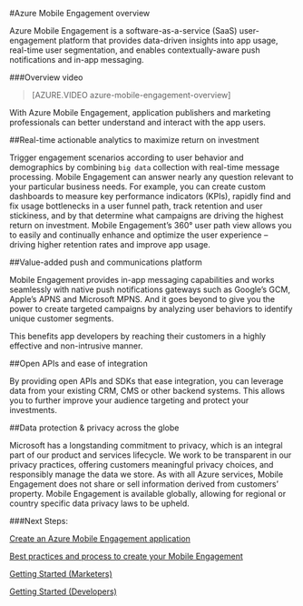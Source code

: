 <properties
	pageTitle="Mobile Engagement Overview | Microsoft Azure"
	description="Overview of Azure Mobile Engagement"
	services="mobile-engagement"
	documentationCenter="mobile"
	authors="piyushjo"
	manager="dwrede"
	editor="" />

<tags
	ms.service="mobile-engagement"
	ms.workload="mobile"
	ms.tgt_pltfrm="mobile-multiple"
	ms.devlang="na"
	ms.topic="article"
	ms.date="01/04/2016"
	ms.author="piyushjo;matt-gibbs" />

#Azure Mobile Engagement overview

Azure Mobile Engagement is a software-as-a-service (SaaS) user-engagement platform that provides data-driven insights into app usage, real-time user segmentation, and enables contextually-aware push notifications and in-app messaging.

###Overview video
> [AZURE.VIDEO azure-mobile-engagement-overview]

With Azure Mobile Engagement, application publishers and marketing professionals can better understand and interact with the app users.

##Real-time actionable analytics to maximize return on investment

Trigger engagement scenarios according to user behavior and demographics by combining `big data` collection with real-time message processing. Mobile Engagement can answer nearly any question relevant to your particular business needs. For example, you can create custom dashboards to measure key performance indicators (KPIs), rapidly find and fix usage bottlenecks in a user funnel path, track retention and user stickiness, and by that determine what campaigns are driving the highest return on investment. Mobile Engagement’s 360° user path view allows you to easily and continually enhance and optimize the user experience – driving higher retention rates and improve app usage.

##Value-added push and communications platform

Mobile Engagement provides in-app messaging capabilities and works seamlessly with native push notifications gateways such as Google’s GCM, Apple’s APNS and Microsoft MPNS. And it goes beyond to give you the power to create targeted campaigns by analyzing user behaviors to identify unique customer segments.

This benefits app developers by reaching their customers in a highly effective and non-intrusive manner.

##Open APIs and ease of integration

By providing open APIs and SDKs that ease integration, you can leverage data from your existing CRM, CMS or other backend systems. This allows you to further improve your audience targeting and protect your investments.

##Data protection & privacy across the globe

Microsoft has a longstanding commitment to privacy, which is an integral part of our product and services lifecycle. We work to be transparent in our privacy practices, offering customers meaningful privacy choices, and responsibly manage the data we store. As with all Azure services, Mobile Engagement does not share or sell information derived from customers’ property. Mobile Engagement is available globally, allowing for regional or country specific data privacy laws to be upheld.

###Next Steps:

[Create an Azure Mobile Engagement application](mobile-engagement-create-account.md)

[Best practices and process to create your Mobile Engagement](mobile-engagement-getting-started-best-practices.md)

[Getting Started (Marketers)](mobile-engagement-define-your-mobile-engagement-strategy.md)

[Getting Started (Developers)](/documentation/services/mobile-engagement/)
